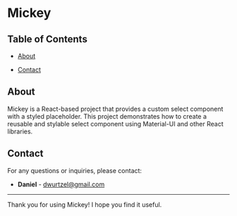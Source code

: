 # Mickey

## Table of Contents

-   [About](#introduction)
<!-- -   [Features](#features) -->
-   [Contact](#contact)

## About

Mickey is a React-based project that provides a custom select component with a styled placeholder. This project demonstrates how to create a reusable and stylable select component using Material-UI and other React libraries.

## Contact

For any questions or inquiries, please contact:

-   **Daniel** - [dwurtzel@gmail.com](mailto:dwurtzel@gmail.com)

---

Thank you for using Mickey! I hope you find it useful.
